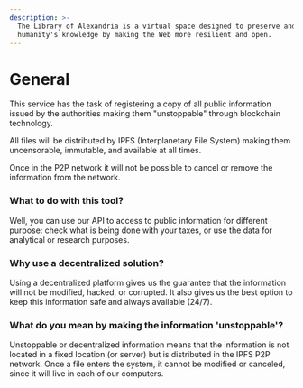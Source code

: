 ```yaml
---
description: >-
  The Library of Alexandria is a virtual space designed to preserve and grow
  humanity's knowledge by making the Web more resilient and open.
---
```


# General

This service has the task of registering a copy of all public information issued by the authorities making them "unstoppable" through blockchain technology.

All files will be distributed by IPFS (Interplanetary File System) making them uncensorable, immutable, and available at all times.

Once in the P2P network it will not be possible to cancel or remove the information from the network.

### What to do with this tool?&#x20;

Well, you can use our API to access to public information for different purpose: check what is being done with your taxes, or use the data for analytical or research purposes.

### Why use a decentralized solution?&#x20;

Using a decentralized platform gives us the guarantee that the information will not be modified, hacked, or corrupted. It also gives us the best option to keep this information safe and always available (24/7).

### What do you mean by making the information 'unstoppable'?&#x20;

Unstoppable or decentralized information means that the information is not located in a fixed location (or server) but is distributed in the IPFS P2P network. Once a file enters the system, it cannot be modified or canceled, since it will live in each of our computers.

